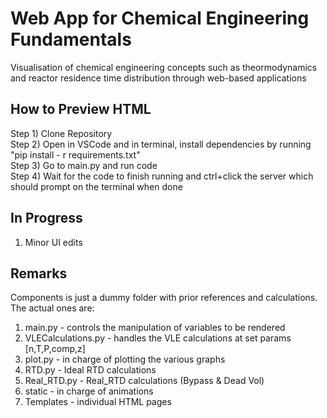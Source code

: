 # Web App for Chemical Engineering Fundamentals
Visualisation of chemical engineering concepts such as theormodynamics and reactor residence time distribution through web-based applications

## How to Preview HTML
Step 1) Clone Repository  
Step 2) Open in VSCode and in terminal, install dependencies by running "pip install - r requirements.txt"  
Step 3) Go to main.py and run code  
Step 4) Wait for the code to finish running and ctrl+click the server which should prompt on the terminal when done

## In Progress
1) Minor UI edits

## Remarks
Components is just a dummy folder with prior references and calculations.  
The actual ones are:  
1) main.py - controls the manipulation of variables to be rendered  
2) VLECalculations.py - handles the VLE calculations at set params [n,T,P,comp,z]  
3) plot.py - in charge of plotting the various graphs  
4) RTD.py - Ideal RTD calculations 
5) Real_RTD.py - Real_RTD calculations (Bypass & Dead Vol)
6) static - in charge of animations  
7) Templates - individual HTML pages




